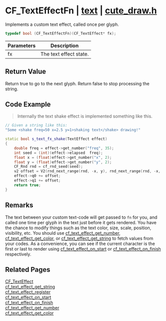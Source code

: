 # CF_TextEffectFn | [text](https://github.com/RandyGaul/cute_framework/blob/master/docs/text_readme.md) | [cute_draw.h](https://github.com/RandyGaul/cute_framework/blob/master/include/cute_draw.h)

Implements a custom text effect, called once per glyph.

```cpp
typedef bool (CF_TextEffectFn)(CF_TextEffect* fx);
```

Parameters | Description
--- | ---
fx | The text effect state.

## Return Value

Return true to go to the next glyph. Return false to stop processing the string.

## Code Example

> Internally the text shake effect is implemented something like this.

```cpp
// Given a string like this:
"Some <shake freq=50 x=2.5 y=1>shaking text</shake> drawing!"

static bool s_text_fx_shake(TextEffect effect)
{
    double freq = effect->get_number("freq", 35);
    int seed = (int)(effect->elapsed  freq);
    float x = (float)effect->get_number("x", 2);
    float y = (float)effect->get_number("y", 2);
    CF_Rnd rnd = cf_rnd_seed(seed);
    v2 offset = V2(rnd_next_range(rnd, -x, y), rnd_next_range(rnd, -x, y));
    effect->q0 += offset;
    effect->q1 += offset;
    return true;
}
```

## Remarks

The text between your custom text-code will get passed to `fn` for you, and called one time per glyph in
the text just before it gets rendered. You have the chance to modify things such as the text color, size, scale,
position, visibility, etc. You should use [cf_text_effect_get_number](https://github.com/RandyGaul/cute_framework/blob/master/docs/text/cf_text_effect_get_number.md), [cf_text_effect_get_color](https://github.com/RandyGaul/cute_framework/blob/master/docs/text/cf_text_effect_get_color.md), or
[cf_text_effect_get_string](https://github.com/RandyGaul/cute_framework/blob/master/docs/text/cf_text_effect_get_string.md) to fetch values from your codes. As a convenience, you can see if the current
character is the first or last to render using [cf_text_effect_on_start](https://github.com/RandyGaul/cute_framework/blob/master/docs/text/cf_text_effect_on_start.md) or [cf_text_effect_on_finish](https://github.com/RandyGaul/cute_framework/blob/master/docs/text/cf_text_effect_on_finish.md) respectively.

## Related Pages

[CF_TextEffect](https://github.com/RandyGaul/cute_framework/blob/master/docs/text/cf_texteffect.md)  
[cf_text_effect_get_string](https://github.com/RandyGaul/cute_framework/blob/master/docs/text/cf_text_effect_get_string.md)  
[cf_text_effect_register](https://github.com/RandyGaul/cute_framework/blob/master/docs/text/cf_text_effect_register.md)  
[cf_text_effect_on_start](https://github.com/RandyGaul/cute_framework/blob/master/docs/text/cf_text_effect_on_start.md)  
[cf_text_effect_on_finish](https://github.com/RandyGaul/cute_framework/blob/master/docs/text/cf_text_effect_on_finish.md)  
[cf_text_effect_get_number](https://github.com/RandyGaul/cute_framework/blob/master/docs/text/cf_text_effect_get_number.md)  
[cf_text_effect_get_color](https://github.com/RandyGaul/cute_framework/blob/master/docs/text/cf_text_effect_get_color.md)  
